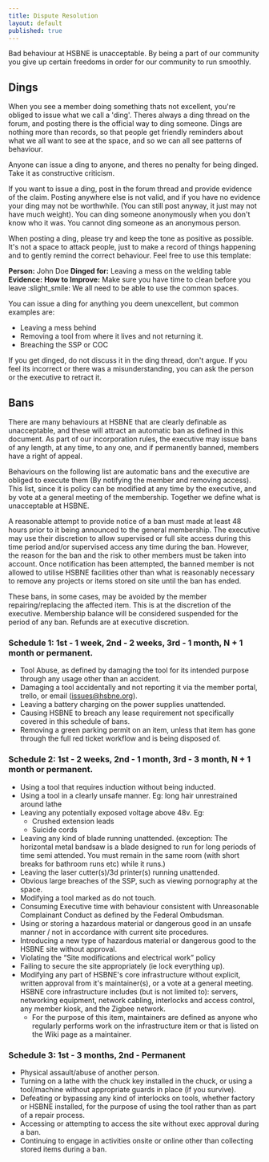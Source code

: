 ```yaml
---
title: Dispute Resolution
layout: default
published: true
---
```


Bad behaviour at HSBNE is unacceptable. By being a part of our community you
give up certain freedoms in order for our community to run smoothly.

## Dings

When you see a member doing something thats not excellent, you're obliged to issue what we call a 'ding'. Theres always a ding thread on the forum, and posting there is the official way to ding someone. Dings are nothing more than records, so that people get friendly reminders about what we all want to see at the space, and so we can all see patterns of behaviour.

Anyone can issue a ding to anyone, and theres no penalty for being dinged. Take it as constructive criticism.

If you want to issue a ding, post in the forum thread and provide evidence of the claim. Posting anywhere else is not valid, and if you have no evidence your ding may not be worthwhile. (You can still post anyway, it just may not have much weight). You can ding someone anonymously when you don't know who it was. You cannot ding someone as an anonymous person.

When posting a ding, please try and keep the tone as positive as possible. It's not a space to attack people, just to make a record of things happening and to gently remind the correct behaviour. Feel free to use this template:

**Person:** John Doe
**Dinged for:** Leaving a mess on the welding table
**Evidence:** 
**How to Improve:** Make sure you have time to clean before you leave :slight_smile: We all need to be able to use the common spaces.

You can issue a ding for anything you deem unexcellent, but common examples are:

- Leaving a mess behind
- Removing a tool from where it lives and not returning it.
- Breaching the SSP or COC

If you get dinged, do not discuss it in the ding thread, don't argue. If you feel its incorrect or there was a misunderstanding, you can ask the person or the executive to retract it.

## Bans
There are many behaviours at HSBNE that are clearly definable as unacceptable, and these will attract an automatic ban as defined in this document. As part of our incorporation rules, the executive may issue bans of any length, at any time, to any one, and if permanently banned, members have a right of appeal.

Behaviours on the following list are automatic bans and the executive are obliged to execute them (By notifying the member and removing access). This list, since it is policy can be modified at any time by the executive, and by vote at a general meeting of the membership. Together we define what is unacceptable at HSBNE.

A reasonable attempt to provide notice of a ban must made at least 48 hours prior to it being announced to the general membership. The executive may use their discretion to allow supervised or full site access during this time period and/or supervised access any time during the ban. However, the reason for the ban and the risk to other members must be taken into account. Once notification has been attempted, the banned member is not allowed to utilise HSBNE facilities other than what is reasonably necessary to remove any projects or items stored on site until the ban has ended.

These bans, in some cases, may be avoided by the member repairing/replacing the affected item. This is at the discretion of the executive. Membership balance will be considered suspended for the period of any ban. Refunds are at executive discretion.

### Schedule 1: 1st - 1 week, 2nd - 2 weeks, 3rd - 1 month, N + 1 month or permanent.

- Tool Abuse, as defined by damaging the tool for its intended purpose through any usage other than an accident.
- Damaging a tool accidentally and not reporting it via the member portal, trello, or email (issues@hsbne.org).
- Leaving a battery charging on the power supplies unattended.
- Causing HSBNE to breach any lease requirement not specifically covered in this schedule of bans.
- Removing a green parking permit on an item, unless that item has gone through the full red ticket workflow and is being disposed of.

### Schedule 2: 1st - 2 weeks, 2nd - 1 month, 3rd - 3 month, N + 1 month or permanent.

- Using a tool that requires induction without being inducted.
- Using a tool in a clearly unsafe manner. Eg: long hair unrestrained around lathe
- Leaving any potentially exposed voltage above 48v. Eg:
	- Crushed extension leads
	- Suicide cords
- Leaving any kind of blade running unattended. (exception: The horizontal metal bandsaw is a blade designed to run for long periods of time semi attended. You must remain in the same room (with short breaks for bathroom runs etc) while it runs.)
- Leaving the laser cutter(s)/3d printer(s) running unattended.
- Obvious large breaches of the SSP, such as viewing pornography at the space.
- Modifying a tool marked as do not touch.
- Consuming Executive time with behaviour consistent with Unreasonable Complainant Conduct as defined by the Federal Ombudsman.
- Using or storing a hazardous material or dangerous good in an unsafe manner / not in accordance with current
site procedures.
- Introducing a new type of hazardous material or dangerous good to the HSBNE site without approval.
- Violating the “Site modifications and electrical work” policy
- Failing to secure the site appropriately (ie lock everything up).
- Modifying any part of HSBNE's core infrastructure without explicit, written approval from it's maintainer(s), or a vote at a general meeting. HSBNE core infrastructure includes (but is not limited to): servers, networking equipment, network cabling, interlocks and access control, any member kiosk, and the Zigbee network.
	- For the purpose of this item, maintainers are defined as anyone who regularly performs work on the infrastructure item or that is listed on the Wiki page as a maintainer.

### Schedule 3: 1st - 3 months, 2nd - Permanent

- Physical assault/abuse of another person.
- Turning on a lathe with the chuck key installed in the chuck, or using a tool/machine without appropriate guards in place (if you survive).
- Defeating or bypassing any kind of interlocks on tools, whether factory or HSBNE installed, for the purpose of using the tool rather than as part of a repair process.
- Accessing or attempting to access the site without exec approval during a ban.
- Continuing to engage in activities onsite or online other than collecting stored items during a ban.
